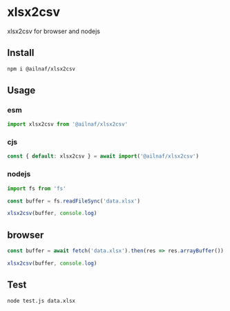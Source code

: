 # xlsx2csv

xlsx2csv for browser and nodejs

## Install

```sh
npm i @ailnaf/xlsx2csv
```

## Usage

### esm

```javascript
import xlsx2csv from '@ailnaf/xlsx2csv'

```

### cjs

```javascript
const { default: xlsx2csv } = await import('@ailnaf/xlsx2csv')
```

### nodejs

```javascript
import fs from 'fs'

const buffer = fs.readFileSync('data.xlsx')

xlsx2csv(buffer, console.log)

```

## browser

```javascript
const buffer = await fetch('data.xlsx').then(res => res.arrayBuffer())

xlsx2csv(buffer, console.log)

```

## Test

```sh
node test.js data.xlsx
```
